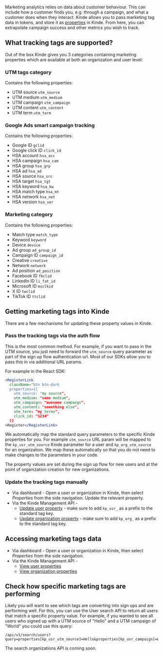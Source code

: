 
Marketing analytics relies on data about customer behaviour. This can include how a customer finds you, e.g. through a campaign, and what a customer does when they interact. Kinde allows you to pass marketing tag data in tokens, and store it as [properties](/properties/about-properties/) in Kinde. From here, you can extrapolate campaign success and other metrics you wish to track.

## What tracking tags are supported?

Out of the box Kinde gives you 3 categories containing marketing properties which are available at both an organization and user level:

### UTM tags category

Contains the following properties:

* UTM source `utm_source`
* UTM medium `utm_medium`
* UTM campaign `utm_campaign`
* UTM content `utm_content`
* UTM term `utm_term`

### Google Ads smart campaign tracking

Contains the following properties:

* Google ID `gclid`
* Google click ID `click_id`
* HSA account `hsa_acc`
* HSA campaign `hsa_cam`
* HSA group `hsa_grp`
* HSA ad `hsa_ad`
* HSA source `hsa_src`
* HSA target `hsa_tgt`
* HSA keyword `hsa_kw`
* HSA match type `hsa_mt`
* HSA network `hsa_net`
* HSA version `hsa_ver`

### Marketing category

Contains the following properties:

* Match type `match_type`
* Keyword `keyword`
* Device `device`
* Ad group `ad_group_id`
* Campaign ID `campaign_id`
* Creative `creative`
* Network `network`
* Ad position `ad_position`
* Facebook ID `fbclid`
* LinkedIn ID `li_fat_id`
* Microsoft ID `msclkid`
* X ID `twclid`
* TikTok ID `ttclid`

## Getting marketing tags into Kinde

There are a few mechanisms for updating these property values in Kinde.

### Pass the tracking tags via the auth flow

This is the most common method. For example, if you want to pass in the UTM source, you just need to forward the `utm_source` query parameter as part of the sign up flow authentication url. Most of our SDKs allow you to pass this in via additional URL params. 

For example in the React SDK:

```jsx
<RegisterLink
  className="btn btn-dark
  properties={{
    utm_source: "my source",
    utm_medium: "some medium",
    utm_campaign: "awesome campaign",
    utm_content: "something else",
    utm_term: "my terms",
    click_id: "1234"
  }}
>Register</RegisterLink>
```

We automatically map the standard query parameters to the specific Kinde properties for you. For example `utm_source` URL param will be mapped to the `kp_usr_utm_source` Kinde parameter for a user and `kp_org_utm_source` for an organization. We map these automatically so that you do not need to make changes to the parameters in your code.

The property values are set during the sign up flow for new users and at the point of organization creation for new organizations. 

### Update the tracking tags manually

* Via dashboard - Open a user or organization in Kinde, then select *Properties* from the side navigation. Update the relevant property.
* Via the Kinde Management API - 
    * [Update user property](https://docs.kinde.com/kinde-apis/management/#tag/users/put/api/v1/users/{user_id}/properties/{property_key}) - make sure to add `kp_usr_` as a prefix to the standard tag key.
    * [Update organization property](https://docs.kinde.com/kinde-apis/management/#tag/organizations/put/api/v1/organizations/{org_code}/properties/{property_key}) - make sure to add `kp_org_` as a prefix to the standard tag key.

## Accessing marketing tags data

* Via dashboard - Open a user or organization in Kinde, then select *Properties* from the side navigation.
* Via the Kinde Management API -
    * [View user properties](https://docs.kinde.com/kinde-apis/management/#tag/users/get/api/v1/users/{user_id}/properties)
    * [View organization properties](https://docs.kinde.com/kinde-apis/management/#tag/organizations/get/api/v1/organizations/{org_code}/properties) 

## Check how specific marketing tags are performing
    
Likely you will want to see which tags are converting into sign ups and are performing well. For this, you can use the User search API to return all users that match a specific property value. For example, if you wanted to see all users who signed up with a UTM source of "Hello" and a UTM campaign of "World" you could use this query:

```
/api/v1/search/users?query=properties[kp_usr_utm_source]=Hello&properties[kp_usr_campaign]=World
```

The search organizations API is coming soon.